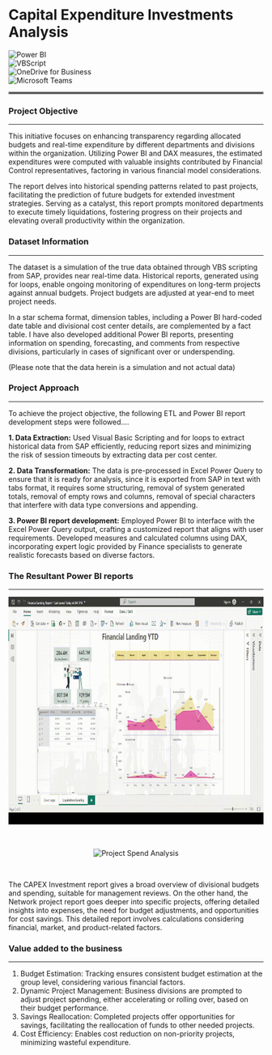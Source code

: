 # Capital Expenditure Investments Analysis


![Power BI](https://img.shields.io/badge/Analytics-Power_BI-yellow?logo=powerbi&logoColor=white&style=flat-square) <br>
![VBScript](https://img.shields.io/badge/Scripting-Visual_Basic-blue?logo=visual-studio&logoColor=white&style=flat-square) <br>
![OneDrive for Business](https://img.shields.io/badge/Cloud-OneDrive_for_Business-blue?logo=onedrive&logoColor=white&style=flat-square) <br>
![Microsoft Teams](https://img.shields.io/badge/Communication-Microsoft_Teams-purple?logo=microsoft-teams&logoColor=white&style=flat-square) <br>


<hr style="border: 2px solid gray;">

### Project Objective
---

This initiative focuses on enhancing transparency regarding allocated budgets and real-time expenditure by different departments and divisions within the organization. Utilizing Power BI and DAX measures, the estimated expenditures were computed with valuable insights contributed by Financial Control representatives, factoring in various financial model considerations.

The report delves into historical spending patterns related to past projects, facilitating the prediction of future budgets for extended investment strategies. Serving as a catalyst, this report prompts monitored departments to execute timely liquidations, fostering progress on their projects and elevating overall productivity within the organization.



### Dataset Information
---

The dataset is a simulation of the true data obtained through VBS scripting from SAP, provides near real-time data. Historical reports, generated using for loops, enable ongoing monitoring of expenditures on long-term projects against annual budgets. Project budgets are adjusted at year-end to meet project needs.

In a star schema format, dimension tables, including a Power BI hard-coded date table and divisional cost center details, are complemented by a fact table. I have also developed additional Power BI reports, presenting information on spending, forecasting, and comments from respective divisions, particularly in cases of significant over or underspending.

(Please note that the data herein is a simulation and not actual data)


### Project Approach
---

To achieve the project objective, the following ETL and Power BI report development steps were followed....

**1. Data Extraction:**
Used Visual Basic Scripting and for loops to extract historical data from SAP efficiently, reducing report sizes and minimizing the risk of session timeouts by extracting data per cost center.

**2. Data Transformation:**
The data is pre-processed in Excel Power Query to ensure that it is ready for analysis, since it is exported from SAP in text with tabs format, it requires some structuring, removal of system generated totals, removal of empty rows and columns, removal of special characters that interfere with data type conversions and appending. 

**3. Power BI report development:**
Employed Power BI to interface with the Excel Power Query output, crafting a customized report that aligns with user requirements. Developed measures and calculated columns using DAX, incorporating expert logic provided by Finance specialists to generate realistic forecasts based on diverse factors.



### The Resultant Power BI reports
---

<p align="center">
  <img src="https://github.com/CarolMmai/Capital-Expenditure-Investments-Analysis/blob/main/Financial%20Landing%20Report.gif" width="800" height="450" alt="Financial Landing Report">
</p>

<br>

<p align="center">
  <img src="https://github.com/CarolMmai/Capital-Expenditure-Investments-Analysis/blob/main/Project%20Spend%20Analysis.gif" width="800" height="450" alt="Project Spend Analysis">
</p>

<br>

The CAPEX Investment report gives a broad overview of divisional budgets and spending, suitable for management reviews. On the other hand, the Network project report goes deeper into specific projects, offering detailed insights into expenses, the need for budget adjustments, and opportunities for cost savings. This detailed report involves calculations considering financial, market, and product-related factors.


### Value added to the business
---
1. Budget Estimation: Tracking ensures consistent budget estimation at the group level, considering various financial factors.
2. Dynamic Project Management: Business divisions are prompted to adjust project spending, either accelerating or rolling over, based on their budget performance.
3. Savings Reallocation: Completed projects offer opportunities for savings, facilitating the reallocation of funds to other needed projects.
4. Cost Efficiency: Enables cost reduction on non-priority projects, minimizing wasteful expenditure.
